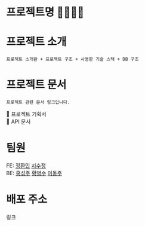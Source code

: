 # 프로젝트명 🐶🐶🐶🐶

# 프로젝트 소개

```
프로젝트 소개란 + 프로젝트 구조 + 사용한 기술 스택 + DB 구조 
```

# 프로젝트 문서
```
프로젝트 관련 문서 링크입니다.
```
📝 프로젝트 기획서
<br>
📝 API 문서


# 팀원

FE: [정환민](https://github.com/JEONGHWANMIN) [지수정](https://github.com/bruadarach)
<br>
BE: [홍성주](https://github.com/penrose15) [황병수](https://github.com/moodeary) [이동주](https://github.com/DZOOOOO)

# 배포 주소

링크


